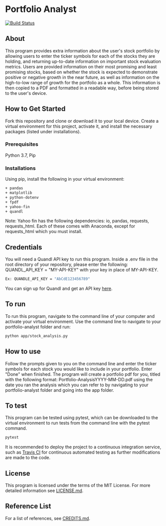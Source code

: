 # Portfolio Analyst
[![Build Status](https://travis-ci.org/megc1/portfolio-analyst.svg?branch=master)](https://travis-ci.org/megc1/portfolio-analyst)

## About

This program provides extra information about the user's stock portfolio by allowing users to enter the ticker symbols for each of the stocks they are holding, and returning up-to-date information on important stock evaluation metrics. Users are provided information on their most promising and least promising stocks, based on whether the stock is expected to demonstrate positive or negative growth in the near future, as well as information on the high-to-low range of growth for the portfolio as a whole. This information is then copied to a PDF and formatted in a readable way, before being stored to the user's device.

## How to Get Started

Fork this repository and clone or download it to your local device. Create a virtual environment for this project, activate it, and install the necessary packages (listed under installations).

### Prerequisites

Python 3.7, Pip

### Installations

Using pip, install the following in your virtual environment:
```sh
+ pandas
+ matplotlib
+ python-dotenv
+ fpdf
+ yahoo-fin
+ quandl
```
Note: Yahoo fin has the following dependencies: io, pandas, requests, requests_html. Each of these comes with Anaconda, except for requests_html which you must install.

## Credentials

You will need a Quandl API key to run this program. Inside a .env file in the root directory of your repository, please enter the following: QUANDL_API_KEY = "MY-API-KEY" with your key in place of MY-API-KEY. 
```sh
Ex: QUANDLE_API_KEY = "AbCdE123456789"
```
You can sign up for Quandl and get an API key [here](https://www.quandl.com/sign-up-modal?defaultModal=showSignUp).

## To run

To run this program, navigate to the command line of your computer and activate your virtual environment. Use the command line to navigate to your portfolio-analyst folder and run:
```sh
python app/stock_analysis.py
```

## How to use

Follow the prompts given to you on the command line and enter the ticker symbols for each stock you would like to include in your portfolio. Enter "Done" when finished. The program will create a portfolio pdf for you, titled with the following format: Portfolio-AnalysisYYYY-MM-DD.pdf using the date you ran the analysis which you can refer to by navigating to your portfolio-analyst folder and going into the app folder.

## To test

This program can be tested using pytest, which can be downloaded to the virtual environment to run tests from the command line with the pytest command. 
```sh
pytest 
```
It is recommended to deploy the project to a continuous integration service, such as [Travis CI](https://travis-ci.org/) for continuous automated testing as further modifications are made to the code. 


## License

This program is licensed under the terms of the MIT License. For more detailed information see [LICENSE.md](LICENSE.md).

## Reference List

For a list of references, see [CREDITS.md](CREDITS.md).